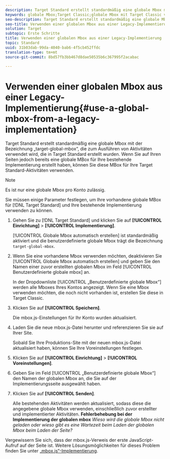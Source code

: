 ```yaml
---
description: Target Standard erstellt standardmäßig eine globale Mbox mit der Bezeichnung „target-global-mbox“, die zum Ausführen von Aktivitäten verwendet wird, die in Target Standard erstellt wurden. Wenn Sie auf Ihren Seiten jedoch bereits eine globale MBox für Ihre bestehende Implementierung erstellt haben, können Sie diese MBox für Ihre Target Standard-Aktivitäten verwenden.
keywords: globale Mbox;Target Classic;globale Mbox mit Target Classic verwenden
seo-description: Target Standard erstellt standardmäßig eine globale Mbox mit der Bezeichnung „target-global-mbox“, die zum Ausführen von Aktivitäten verwendet wird, die in Target Standard erstellt wurden. Wenn Sie auf Ihren Seiten jedoch bereits eine globale MBox für Ihre bestehende Implementierung erstellt haben, können Sie diese MBox für Ihre Target Standard-Aktivitäten verwenden.
seo-title: Verwenden einer globalen Mbox aus einer Legacy-Implementierung
solution: Target
subtopic: Erste Schritte
title: Verwenden einer globalen Mbox aus einer Legacy-Implementierung
topic: Standard
uuid: 31b03dab-99da-4040-bab6-4f5cb452ffdc
translation-type: tm+mt
source-git-commit: 8bd57fb3bb467d8dae50535b6c367995f2acabac

---
```



# Verwenden einer globalen Mbox aus einer Legacy-Implementierung{#use-a-global-mbox-from-a-legacy-implementation}

Target Standard erstellt standardmäßig eine globale Mbox mit der Bezeichnung „target-global-mbox“, die zum Ausführen von Aktivitäten verwendet wird, die in Target Standard erstellt wurden. Wenn Sie auf Ihren Seiten jedoch bereits eine globale MBox für Ihre bestehende Implementierung erstellt haben, können Sie diese MBox für Ihre Target Standard-Aktivitäten verwenden.

>[!NOTE]
>
>Es ist nur eine globale Mbox pro Konto zulässig.

Sie müssen einige Parameter festlegen, um Ihre vorhandene globale MBox für [!DNL Target Standard] und Ihre bestehende Implementierung verwenden zu können.

1. Gehen Sie zu [!DNL Target Standard] und klicken Sie auf **[!UICONTROL Einrichtung]** &gt; **[!UICONTROL Implementierung]**.

   [!UICONTROL Globale Mbox automatisch erstellen] ist standardmäßig aktiviert und die benutzerdefinierte globale Mbox trägt die Bezeichnung `target-global-mbox`.
1. Wenn Sie eine vorhandene Mbox verwenden möchten, deaktivieren Sie [!UICONTROL Globale Mbox automatisch erstellen] und geben Sie den Namen einer zuvor erstellten globalen Mbox im Feld [!UICONTROL Benutzerdefinierte globale mbox] an.

   In der Dropdownliste [!UICONTROL „Benutzerdefinierte globale Mbox“] werden alle Mboxes Ihres Kontos angezeigt. Wenn Sie eine Mbox verwenden möchten, die noch nicht vorhanden ist, erstellen Sie diese in Target Classic.
1. Klicken Sie auf **[!UICONTROL Speichern]**.

   Die mbox.js-Einstellungen für Ihr Konto wurden aktualisiert.
1. Laden Sie die neue mbox.js-Datei herunter und referenzieren Sie sie auf Ihrer Site.

   Sobald Sie Ihre Produktions-Site mit der neuen mbox.js-Datei aktualisiert haben, können Sie Ihre Voreinstellungen festlegen.
1. Klicken Sie auf **[!UICONTROL Einrichtung]** &gt; **[!UICONTROL Voreinstellungen]**.
1. Geben Sie im Feld [!UICONTROL „Benutzerdefinierte globale Mbox“] den Namen der globalen Mbox an, die Sie auf der Implementierungsseite ausgewählt haben.
1. Klicken Sie auf **[!UICONTROL Senden]**.

   Alle bestehenden Aktivitäten werden aktualisiert, sodass diese die angegebene globale Mbox verwenden, einschließlich zuvor erstellter und implementierter Aktivitäten.
   **Fehlerbehebung bei der Implementierung der globalen mbox**  *Wieso wird die globale Mbox nicht geladen oder wieso gibt es eine Wartezeit beim Laden der globalen Mbox beim Laden der Seite?*

Vergewissern Sie sich, dass der mbox.js-Verweis der erste JavaScript-Aufruf auf der Seite ist. Weitere Lösungsmöglichkeiten für dieses Problem finden Sie unter  [„mbox.js“-Implementierung](../../../../c-implementing-target/c-implementing-target-for-client-side-web/t-mbox-download/mbox-download.md#task_4EAE26BB84FD4E1D858F411AEDF4B420).
